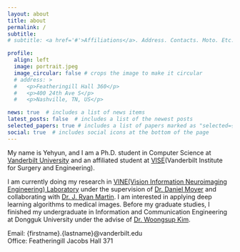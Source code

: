 ```yaml
---
layout: about
title: about
permalink: /
subtitle: 
# subtitle: <a href='#'>Affiliations</a>. Address. Contacts. Moto. Etc.

profile:
  align: left
  image: portrait.jpeg
  image_circular: false # crops the image to make it circular
  # address: > 
  #   <p>Featheringill Hall 360</p>
  #   <p>400 24th Ave S</p>
  #   <p>Nashville, TN, US</p>

news: true  # includes a list of news items
latest_posts: false  # includes a list of the newest posts
selected_papers: true # includes a list of papers marked as "selected={true}"
social: true  # includes social icons at the bottom of the page
---
```


My name is Yehyun, and I am a Ph.D. student in Computer Science at [Vanderbilt University](https://www.vanderbilt.edu/) and an affiliated student at [VISE](https://www.vanderbilt.edu/vise/)(Vanderbilt Institute for Surgery and Engineering).

I am currently doing my research in [VINE(Vision Information Neuroimaging Engineering) Laboratory](https://vine-lab.notion.site/) under the supervision of [Dr. Daniel Moyer](https://engineering.vanderbilt.edu/bio/daniel-moyer) and collaborating with [Dr. J. Ryan Martin](https://www.vumc.org/ortho/person/ryan-martin-md). I am interested in applying deep learning algorithms to medical images. Before my graduate studies, I finished my undergraduate in Information and Communication Engineering at Dongguk University under the advise of [Dr. Woongsup Kim](https://ice.dongguk.edu/professor/list?professor_haggwa_type=PROFH_042).

Email: {firstname}.{lastname}@vanderbilt.edu   
Office: Featheringill Jacobs Hall 371
